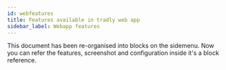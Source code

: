 ```yaml
---
id: webfeatures
title: Features available in tradly web app
sidebar_label: Webapp features
---
```


This document has been re-organised into blocks on the sidemenu. Now you can refer the features, screenshot and configuration inside it's a block reference. 

